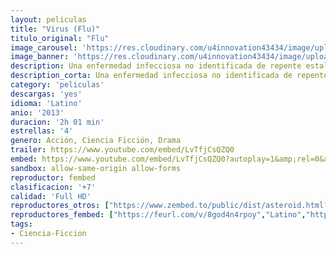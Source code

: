 ```yaml
---
layout: peliculas
title: "Virus (Flu)"
titulo_original: "Flu"
image_carousel: 'https://res.cloudinary.com/u4innovation43434/image/upload/v1584153890/virus-min_ecmhbt.jpg'
image_banner: 'https://res.cloudinary.com/u4innovation43434/image/upload/v1584153891/NO6T4XW2ZNFRBBESCXVR6RUWEA-min_ofzjqe.jpg'
description: Una enfermedad infecciosa no identificada de repente estalla, provocando una destrucción generalizada. La enfermedad infecta a sus víctimas a través de su sistema respiratorio y se tarda sólo 36 horas para que las personas infectadas mueran. Una lucha desesperada sobreviene para poder controlar la epidemia.
description_corta: Una enfermedad infecciosa no identificada de repente estalla, provocando una destrucción generalizada. La enfermedad infecta a sus víctimas a través de su sistema respiratorio y se...
category: 'peliculas'
descargas: 'yes'
idioma: 'Latino'
anio: '2013'
duracion: '2h 01 min'
estrellas: '4'
genero: Acción, Ciencia Ficción, Drama
trailer: https://www.youtube.com/embed/LvTfjCsQZQ0
embed: https://www.youtube.com/embed/LvTfjCsQZQ0?autoplay=1&amp;rel=0&amp;hd=1&border=0&wmode=opaque&enablejsapi=1&modestbranding=1&controls=1&showinfo=0
sandbox: allow-same-origin allow-forms
reproductor: fembed
clasificacion: '+7'
calidad: 'Full HD'
reproductores_otros: ["https://www.zembed.to/public/dist/asteroid.html?id=e2e2e055b103c4a4280c0d5534890e66&title=The%20Flu","Latino","https://mstream.press/yks43yalovhg","Latino","https://movcloud.net/embed/hg-tsE-N3ZA1","Latino"]
reproductores_fembed: ["https://feurl.com/v/8god4n4rpoy","Latino","https://feurl.com/v/-dlk5hp52lzkene","Latino"]
tags:
- Ciencia-Ficcion
---
```












